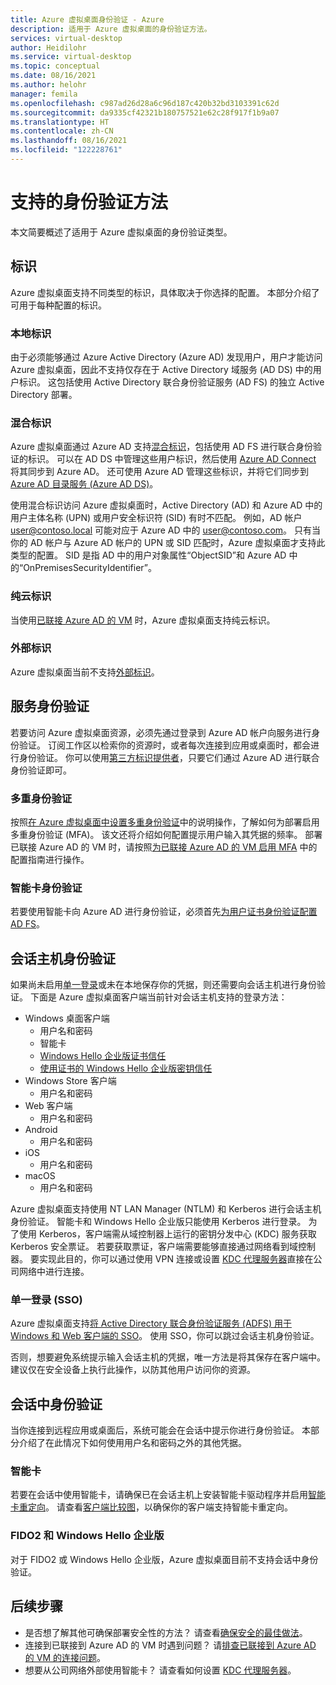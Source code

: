 ```yaml
---
title: Azure 虚拟桌面身份验证 - Azure
description: 适用于 Azure 虚拟桌面的身份验证方法。
services: virtual-desktop
author: Heidilohr
ms.service: virtual-desktop
ms.topic: conceptual
ms.date: 08/16/2021
ms.author: helohr
manager: femila
ms.openlocfilehash: c987ad26d28a6c96d187c420b32bd3103391c62d
ms.sourcegitcommit: da9335cf42321b180757521e62c28f917f1b9a07
ms.translationtype: HT
ms.contentlocale: zh-CN
ms.lasthandoff: 08/16/2021
ms.locfileid: "122228761"
---
```

# <a name="supported-authentication-methods"></a>支持的身份验证方法

本文简要概述了适用于 Azure 虚拟桌面的身份验证类型。

## <a name="identities"></a>标识

Azure 虚拟桌面支持不同类型的标识，具体取决于你选择的配置。 本部分介绍了可用于每种配置的标识。

### <a name="on-premise-identity"></a>本地标识

由于必须能够通过 Azure Active Directory (Azure AD) 发现用户，用户才能访问 Azure 虚拟桌面，因此不支持仅存在于 Active Directory 域服务 (AD DS) 中的用户标识。 这包括使用 Active Directory 联合身份验证服务 (AD FS) 的独立 Active Directory 部署。

### <a name="hybrid-identity"></a>混合标识

Azure 虚拟桌面通过 Azure AD 支持[混合标识](../active-directory/hybrid/whatis-hybrid-identity.md)，包括使用 AD FS 进行联合身份验证的标识。 可以在 AD DS 中管理这些用户标识，然后使用 [Azure AD Connect](../active-directory/hybrid/whatis-azure-ad-connect.md) 将其同步到 Azure AD。 还可使用 Azure AD 管理这些标识，并将它们同步到 [Azure AD 目录服务 (Azure AD DS)](../active-directory-domain-services/overview.md)。

使用混合标识访问 Azure 虚拟桌面时，Active Directory (AD) 和 Azure AD 中的用户主体名称 (UPN) 或用户安全标识符 (SID) 有时不匹配。 例如，AD 帐户 user@contoso.local 可能对应于 Azure AD 中的 user@contoso.com。 只有当你的 AD 帐户与 Azure AD 帐户的 UPN 或 SID 匹配时，Azure 虚拟桌面才支持此类型的配置。 SID 是指 AD 中的用户对象属性“ObjectSID”和 Azure AD 中的“OnPremisesSecurityIdentifier”。

### <a name="cloud-only-identity"></a>纯云标识

当使用[已联接 Azure AD 的 VM](deploy-azure-ad-joined-vm.md) 时，Azure 虚拟桌面支持纯云标识。

### <a name="external-identity"></a>外部标识

Azure 虚拟桌面当前不支持[外部标识](../active-directory/external-identities/index.yml)。

## <a name="service-authentication"></a>服务身份验证

若要访问 Azure 虚拟桌面资源，必须先通过登录到 Azure AD 帐户向服务进行身份验证。 订阅工作区以检索你的资源时，或者每次连接到应用或桌面时，都会进行身份验证。 你可以使用[第三方标识提供者](../active-directory/devices/azureadjoin-plan.md#federated-environment)，只要它们通过 Azure AD 进行联合身份验证即可。

### <a name="multifactor-authentication"></a>多重身份验证

按照[在 Azure 虚拟桌面中设置多重身份验证](set-up-mfa.md)中的说明操作，了解如何为部署启用多重身份验证 (MFA)。 该文还将介绍如何配置提示用户输入其凭据的频率。 部署已联接 Azure AD 的 VM 时，请按照[为已联接 Azure AD 的 VM 启用 MFA](deploy-azure-ad-joined-vm.md#enabling-mfa-for-azure-ad-joined-vms) 中的配置指南进行操作。

### <a name="smart-card-authentication"></a>智能卡身份验证

若要使用智能卡向 Azure AD 进行身份验证，必须首先[为用户证书身份验证配置 AD FS](/windows-server/identity/ad-fs/operations/configure-user-certificate-authentication)。

## <a name="session-host-authentication"></a>会话主机身份验证

如果尚未启用[单一登录](#single-sign-on-sso)或未在本地保存你的凭据，则还需要向会话主机进行身份验证。 下面是 Azure 虚拟桌面客户端当前针对会话主机支持的登录方法：

- Windows 桌面客户端
    - 用户名和密码
    - 智能卡
    - [Windows Hello 企业版证书信任](/windows/security/identity-protection/hello-for-business/hello-hybrid-cert-trust)
    - [使用证书的 Windows Hello 企业版密钥信任](/windows/security/identity-protection/hello-for-business/hello-deployment-rdp-certs)
- Windows Store 客户端
    - 用户名和密码
- Web 客户端
    - 用户名和密码
- Android
    - 用户名和密码
- iOS
    - 用户名和密码
- macOS
    - 用户名和密码

Azure 虚拟桌面支持使用 NT LAN Manager (NTLM) 和 Kerberos 进行会话主机身份验证。 智能卡和 Windows Hello 企业版只能使用 Kerberos 进行登录。 为了使用 Kerberos，客户端需从域控制器上运行的密钥分发中心 (KDC) 服务获取 Kerberos 安全票证。 若要获取票证，客户端需要能够直接通过网络看到域控制器。 要实现此目的，你可以通过使用 VPN 连接或设置 [KDC 代理服务器](key-distribution-center-proxy.md)直接在公司网络中进行连接。

### <a name="single-sign-on-sso"></a>单一登录 (SSO)

Azure 虚拟桌面支持[将 Active Directory 联合身份验证服务 (ADFS) 用于 Windows 和 Web 客户端的 SSO](configure-adfs-sso.md)。 使用 SSO，你可以跳过会话主机身份验证。

否则，想要避免系统提示输入会话主机的凭据，唯一方法是将其保存在客户端中。 建议仅在安全设备上执行此操作，以防其他用户访问你的资源。

## <a name="in-session-authentication"></a>会话中身份验证

当你连接到远程应用或桌面后，系统可能会在会话中提示你进行身份验证。 本部分介绍了在此情况下如何使用用户名和密码之外的其他凭据。

### <a name="smart-cards"></a>智能卡

若要在会话中使用智能卡，请确保已在会话主机上安装智能卡驱动程序并启用[智能卡重定向](configure-device-redirections.md#smart-card-redirection)。 请查看[客户端比较图](/windows-server/remote/remote-desktop-services/clients/remote-desktop-app-compare#other-redirection-devices-etc)，以确保你的客户端支持智能卡重定向。

### <a name="fido2-and-windows-hello-for-business"></a>FIDO2 和 Windows Hello 企业版

对于 FIDO2 或 Windows Hello 企业版，Azure 虚拟桌面目前不支持会话中身份验证。

## <a name="next-steps"></a>后续步骤

- 是否想了解其他可确保部署安全性的方法？ 请查看[确保安全的最佳做法](security-guide.md)。
- 连接到已联接到 Azure AD 的 VM 时遇到问题？ 请[排查已联接到 Azure AD 的 VM 的连接问题](troubleshoot-azure-ad-connections.md)。
- 想要从公司网络外部使用智能卡？ 请查看如何设置 [KDC 代理服务器](key-distribution-center-proxy.md)。
